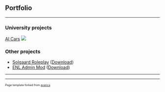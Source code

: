 ## Portfolio

---

### University projects 

[AI Cars](/sample_page)
<img src="images/dummy_thumbnail.jpg?raw=true"/>

<!--
---
[Project 2 Title](/pdf/sample_presentation.pdf)
<img src="images/dummy_thumbnail.jpg?raw=true"/>

---
[Project 3 Title](http://example.com/)
<img src="images/dummy_thumbnail.jpg?raw=true"/>

---
-->

### Other projects

- [Solgaard Roleplay](https://forums.taleworlds.com/index.php?threads/wb-m-solgaard-roleplay.263306/) ([Download](https://www.nexusmods.com/mbwarband/mods/5873/?tab=files))
- [ENL Admin Mod](https://forums.taleworlds.com/index.php?threads/enl-admin-mod-v3-2-0-open-source-by-shock.189676/) ([Download](https://bitbucket.org/shokkueibu/enl-adminmod-public))

---




---
<p style="font-size:9px">Page template forked from <a href="https://github.com/evanca/quick-portfolio">evanca</a></p>
<!-- Remove above link if you don't want to attibute -->
